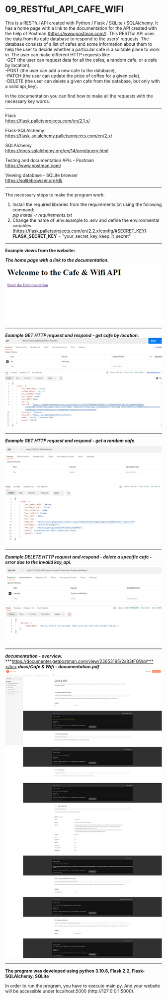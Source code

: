 # 09_RESTful_API_CAFE_WIFI

This is a RESTful API created with Python / Flask / SQLite / SQLAlchemy.
It has a home page with a link to the documentation for the API created with the help
of Postman (https://www.postman.com/).
This RESTful API uses the data from its cafe database to respond to the users' requests.
The database consists of a list of cafes and some information about them to help the user 
to decide whether a particular cafe is a suitable place to work in.
The user can make different HTTP requests like: </br>
-GET (the user can request data for all the cafes, a random cafe, or a cafe by location), </br>
-POST (the user can add a new cafe to the database), </br>
-PATCH (the user can update the price of coffee for a given cafe), </br>
-DELETE (the user can delete a given cafe from the database, but only with a valid api_key). </br>

In the documentation you can find how to make all the requests with the necessary key words.


---

Flask</br>
https://flask.palletsprojects.com/en/2.1.x/</br>

Flask-SQLAlchemy</br>
https://flask-sqlalchemy.palletsprojects.com/en/2.x/</br>

SQLAlchemy</br>
https://docs.sqlalchemy.org/en/14/orm/query.html </br>

Testing and documentation APIs - Postman </br>
https://www.postman.com/ </br>

Viewing database - SQLite browser </br>
https://sqlitebrowser.org/dl/ </br>

---

The necessary steps to make the program work:</br>
1. Install the required libraries from the requirements.txt using the following command: </br>
*pip install -r requirements.txt*</br>
2. Change the name of .env.example to .env and define the environmental variables (https://flask.palletsprojects.com/en/2.2.x/config/#SECRET_KEY):</br>
**FLASK_SECRET_KEY** = "your_secret_key_keep_it_secret"</br>



---

**Example views from the website:**</br>



***The home page with a link to the documentation.***</br>
![Screenshot](docs/img/01_home.png)

---

***Example GET HTTP request and respond - get cafe by location.***
![Screenshot](docs/img/03_example_respond_get_cafe_by_location.png)

---

***Example GET HTTP request and respond - get a random cafe.***
![Screenshot](docs/img/04_example_respond_get_random_cafe.png)

---

***Example DELETE HTTP request and respond - delete a specific cafe - error due to the invalid key_api.***
![Screenshot](docs/img/05_example_respond_delete_without_a_valid_api_key.png)

---


***documentation - overview.***</br>
***https://documenter.getpostman.com/view/23653195/2s83tFGWqi***</br>
***docs/Cafe & Wifi - documentation.pdf***</br>
![Screenshot](docs/img/02_API_docs.png)</br>


---

**The program was developed using python 3.10.6, Flask 2.2, Flask-SQLAlchemy, SQLite**


In order to run the program, you have to execute main.py.
And your website will be accessible under localhost:5000 (http://127:0:0:1:5000).